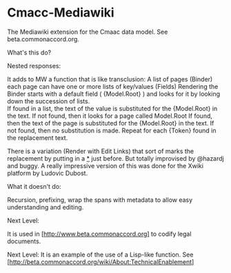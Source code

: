 Cmacc-Mediawiki
===============

The Mediawiki extension for the Cmaac data model.  See beta.commonaccord.org.


What's this do?  

Nested responses:

It adds to MW a function that is like transclusion:
  A list of pages (Binder)
  each page can have one or more lists of key/values (Fields)
  Rendering the Binder starts with a default field ( {Model.Root} ) and looks for it by looking down the succession of lists.  
    If found in a list, the text of the value is substituted for the {Model.Root} in the text.
    If not found, then it looks for a page called Model.Root
      If found, then the text of the page is substituted for the {Model.Root} in the text.
      If not found, then no substitution is made.
  Repeat for each {Token} found in the replacement text.
  
There is a variation (Render with Edit Links) that sort of marks the replacement by putting in a <a href="TokenName">*</a> just before.  But totally improvised by @hazardj and buggy.  A really impressive version of this was done for the Xwiki platform by Ludovic Dubost.

What it doesn't do:

Recursion, prefixing, wrap the spans with metadata to allow easy understanding and editing.  


Next Level:

It is used in [http://www.beta.commonaccord.org] to codify legal documents.

Next Level:
It is an example of the use of a Lisp-like function.  See [http://beta.commonaccord.org/wiki/About:TechnicalEnablement]
